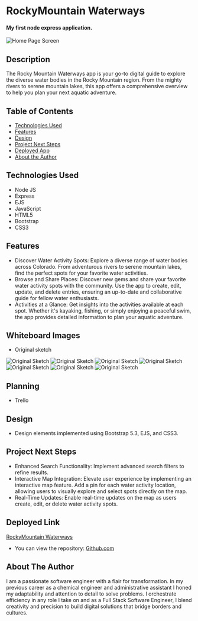 # RockyMountain Waterways

#### My first node express application. 
<img src="https://imgur.com/zhJYybU" alt="Home Page Screen"/>

## Description
The Rocky Mountain Waterways app is your go-to digital guide to explore the diverse water bodies in the Rocky Mountain region. From the mighty rivers to serene mountain lakes, this app offers a comprehensive overview to help you plan your next aquatic adventure.

## Table of Contents
* [Technologies Used](#technologiesused)
* [Features](#features)
* [Design](#design)
* [Project Next Steps](#nextsteps)
* [Deployed App](#deployment)
* [About the Author](#author)

## <a name="technologiesused"></a>Technologies Used
* Node JS
* Express
* EJS
* JavaScript
* HTML5
* Bootstrap
* CSS3

## Features
* Discover Water Activity Spots: Explore a diverse range of water bodies across Colorado. From adventurous rivers to serene mountain lakes, find the perfect spots for your favorite water activities.
* Browse and Share Places: Discover new gems and share your favorite water activity spots with the community. Use the app to create, edit, update, and delete entries, ensuring an up-to-date and collaborative guide for fellow water enthusiasts.
* Activities at a Glance: Get insights into the activities available at each spot. Whether it's kayaking, fishing, or simply enjoying a peaceful swim, the app provides detailed information to plan your aquatic adventure.

## Whiteboard Images
* Original sketch
<img src="https://imgur.com/pIB95oC" alt="Original Sketch"/>
<img src="https://imgur.com/3iSfuag" alt="Original Sketch"/>
<img src="https://imgur.com/62CUZX0" alt="Original Sketch"/>
<img src="https://imgur.com/EOh5v32" alt="Original Sketch"/>
<img src="https://imgur.com/HUur3r4" alt="Original Sketch"/>
<img src="https://imgur.com/r3jndUI" alt="Original Sketch"/>
<img src="https://imgur.com/a/hlnBnD2" alt="Original Sketch"/>

## Planning
* Trello

## <a name="design"></a>Design
* Design elements implemented using Bootstrap 5.3, EJS, and CSS3. 


## <a name="nextsteps"></a>Project Next Steps
* Enhanced Search Functionality: Implement advanced search filters to refine results.
* Interactive Map Integration: Elevate user experience by implementing an interactive map feature. Add a pin for each water activity location, allowing users to visually explore and select spots directly on the map.
* Real-Time Updates: Enable real-time updates on the map as users create, edit, or delete water activity spots. 

## <a name="deployment"></a>Deployed Link
[RockyMountain Waterways](https://rockymountainwaterways-project.onrender.com/)

* You can view the repository:
[Github.com](https://github.com/karolbgm/rmww-project)
    

## <a name="author"></a>About The Author
I am a passionate software engineer with a flair for transformation. In my previous career as a chemical engineer and administrative assistant I honed my adaptability and attention to detail to solve problems. I orchestrate efficiency in any role I take on and as a Full Stack Software Engineer, I blend creativity and precision to build digital solutions that bridge borders and cultures.